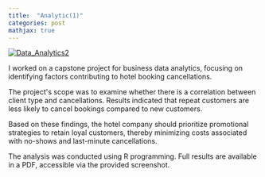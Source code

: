 ```yaml
---
title:  "Analytic(1)"
categories: post
mathjax: true
---
```


[![Data_Analytics2](https://raw.githubusercontent.com/SeokLeeUS/seokleeus.github.io/master/_images/_Data_Analytics/Data_Analytics_Hotel_Cancellation.jpg)]({{https://github.com/SeokLeeUS/seokleeus.github.io}}/assets/Business_Analytics_Capstone.pdf)

I worked on a capstone project for business data analytics, focusing on identifying factors contributing to hotel booking cancellations.

The project's scope was to examine whether there is a correlation between client type and cancellations. Results indicated that repeat customers are less likely to cancel bookings compared to new customers.

Based on these findings, the hotel company should prioritize promotional strategies to retain loyal customers, thereby minimizing costs associated with no-shows and last-minute cancellations.

The analysis was conducted using R programming. Full results are available in a PDF, accessible via the provided screenshot.
